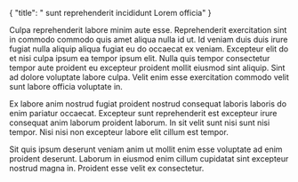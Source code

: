{
  "title": " sunt reprehenderit incididunt Lorem officia"
}

Culpa reprehenderit labore minim aute esse. Reprehenderit exercitation sint in commodo commodo quis amet aliqua nulla id ut. Id veniam duis duis irure fugiat nulla aliquip aliqua fugiat eu do occaecat ex veniam. Excepteur elit do et nisi culpa ipsum ea tempor ipsum elit. Nulla quis tempor consectetur tempor aute proident eu excepteur proident mollit eiusmod sint aliquip. Sint ad dolore voluptate labore culpa. Velit enim esse exercitation commodo velit sunt labore officia voluptate in.

Ex labore anim nostrud fugiat proident nostrud consequat laboris laboris do enim pariatur occaecat. Excepteur sunt reprehenderit est excepteur irure consequat anim laborum proident laborum. In sit velit sunt nisi sunt nisi tempor. Nisi nisi non excepteur labore elit cillum est tempor.

Sit quis ipsum deserunt veniam anim ut mollit enim esse voluptate ad enim proident deserunt. Laborum in eiusmod enim cillum cupidatat sint excepteur nostrud magna in. Proident esse velit ex consectetur.